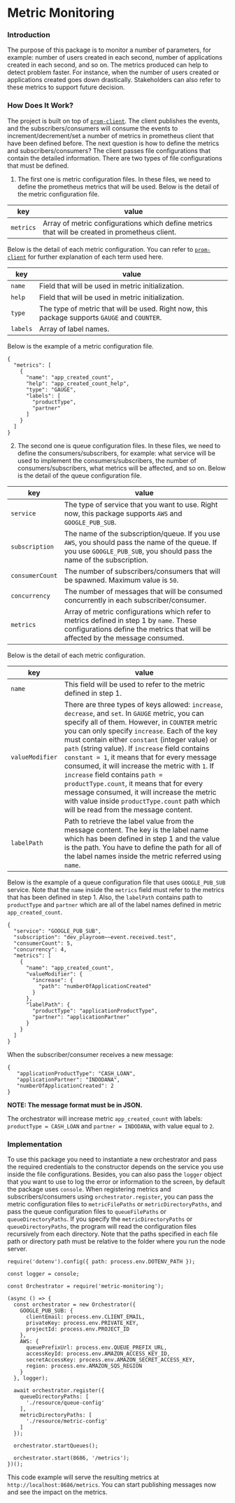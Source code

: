 
# Metric Monitoring
### Introduction
The purpose of this package is to monitor a number of parameters, for example: number of users created in each second, number of applications created in each second, and so on. The metrics produced can help to detect problem faster. For instance, when the number of users created or applications created goes down drastically. Stakeholders can also refer to these metrics to support future decision.

### How Does It Work?
The project is built on top of [`prom-client`](https://www.npmjs.com/package/prom-client). The client publishes the events, and the subscribers/consumers will consume the events to increment/decrement/set a number of metrics in prometheus client that have been defined before. The next question is how to define the metrics and subscribers/consumers? The client passes file configurations that contain the detailed information. There are two types of file configurations that must be defined.
1. The first one is metric configuration files. In these files, we need to define the prometheus metrics that will be used. Below is the detail of the metric configuration file.

| key | value |  
| ------ | ------ |  
| `metrics` | Array of metric configurations which define metrics that will be created in prometheus client. |  

Below is the detail of each metric configuration. You can refer to [`prom-client`](https://www.npmjs.com/package/prom-client) for further explanation of each term used here.  

| key | value |  
| ------ | ------ |  
| `name` | Field that will be used in metric initialization.  |  
| `help` | Field that will be used in metric initialization.  |  
| `type` | The type of metric that will be used. Right now, this package supports `GAUGE` and `COUNTER`. |
| `labels` | Array of label names. |

Below is the example of a metric configuration file.

```
{
  "metrics": [
    {
      "name": "app_created_count",
      "help": "app_created_count_help",
      "type": "GAUGE",
      "labels": [
        "productType",
        "partner"
      ]
    }
  ]
}
```

2. The second one is queue configuration files. In these files, we need to define the consumers/subscribers, for example: what service will be used to implement the consumers/subscribers, the number of consumers/subscribers, what metrics will be affected, and so on. Below is the detail of the queue configuration file.

| key | value |  
| ------ | ------ |  
| `service` | The type of service that you want to use. Right now, this package supports `AWS` and `GOOGLE_PUB_SUB`.|  
| `subscription` | The name of the subscription/queue. If you use `AWS`, you should pass the name of the queue. If you use `GOOGLE_PUB_SUB`, you should pass the name of the subscription.  |  
| `consumerCount` | The number of subscribers/consumers that will be spawned. Maximum value is `50`. |  
| `concurrency` | The number of messages that will be consumed concurrently in each subscriber/consumer. |  
| `metrics` | Array of metric configurations which refer to metrics defined in step 1 by `name`. These configurations define the metrics that will be affected by the message consumed. |

Below is the detail of each metric configuration.  

| key | value |  
| ------ | ------ |  
| `name` | This field will be used to refer to the metric defined in step 1.  |
| `valueModifier` | There are three types of keys allowed: `increase`, `decrease`, and `set`. In `GAUGE` metric, you can specify all of them. However, in `COUNTER` metric you can only specify `increase`. Each of the key must contain either `constant` (integer value) or `path` (string value). If `increase` field contains `constant = 1`, it means that for every message consumed, it will increase the metric with `1`. If `increase` field contains `path = productType.count`, it means that for every message consumed, it will increase the metric with value inside `productType.count` path which will be read from the message content. |  
| `labelPath` | Path to retrieve the label value from the message content. The key is the label name which has been defined in step 1 and the value is the path. You have to define the path for all of the label names inside the metric referred using `name`. |

Below is the example of a queue configuration file that uses `GOOGLE_PUB_SUB` service. Note that the `name` inside the `metrics` field must refer to the metrics that has been defined in step 1. Also, the `labelPath` contains path to `productType` and `partner` which are all of the label names defined in metric `app_created_count`.

```
{
  "service": "GOOGLE_PUB_SUB",
  "subscription": "dev_playroom~~event.received.test",
  "consumerCount": 5,
  "concurrency": 4,
  "metrics": [
    {
      "name": "app_created_count",
      "valueModifier": {
        "increase": {
          "path": "numberOfApplicationCreated"
        }
      },
      "labelPath": {
        "productType": "applicationProductType",
        "partner": "applicationPartner"
      }
    }
  ]
}
```

When the subscriber/consumer receives a new message:

```
{
   "applicationProductType": "CASH_LOAN",
   "applicationPartner": "INDODANA",
   "numberOfApplicationCreated": 2
}
```
**NOTE: The message format must be in JSON.**

The orchestrator will increase metric `app_created_count` with labels: `productType = CASH_LOAN` and `partner = INDODANA`, with value equal to `2`.

### Implementation
To use this package you need to instantiate a new orchestrator and pass the required credentials to the constructor depends on the service you use inside the file configurations. Besides, you can also pass the `logger` object that you want to use to log the error or information to the screen, by default the package uses `console`. When registering metrics and subscribers/consumers using `orchestrator.register`, you can pass the metric configuration files to `metricFilePaths` or `metricDirectoryPaths`, and pass the queue configuration files to `queueFilePaths` or `queueDirectoryPaths`. If you specify the `metricDirectoryPaths` or `queueDirectoryPaths`, the program will read the configuration files recursively from each directory. Note that the paths specified in each file path or directory path must be relative to the folder where you run the node server.

```
require('dotenv').config({ path: process.env.DOTENV_PATH });

const logger = console;

const Orchestrator = require('metric-monitoring');

(async () => {
  const orchestrator = new Orchestrator({
    GOOGLE_PUB_SUB: {
      clientEmail: process.env.CLIENT_EMAIL,
      privateKey: process.env.PRIVATE_KEY,
      projectId: process.env.PROJECT_ID
    },
    AWS: {
      queuePrefixUrl: process.env.QUEUE_PREFIX_URL,
      accessKeyId: process.env.AMAZON_ACCESS_KEY_ID,
      secretAccessKey: process.env.AMAZON_SECRET_ACCESS_KEY,
      region: process.env.AMAZON_SQS_REGION
    }
  }, logger);

  await orchestrator.register({
    queueDirectoryPaths: [
      './resource/queue-config'
    ],
    metricDirectoryPaths: [
      './resource/metric-config'
    ]
  });

  orchestrator.startQueues();

  orchestrator.start(8686, '/metrics');
})();
```

This code example will serve the resulting metrics at `http://localhost:8686/metrics`. You can start publishing messages now and see the impact on the metrics.